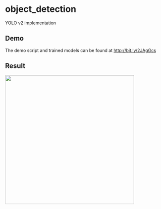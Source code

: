 # object_detection
YOLO v2 implementation

## Demo
The demo script and trained models can be found at http://bit.ly/2JAgGcs

## Result
<img src="./out.gif" width="416" height="416" />
